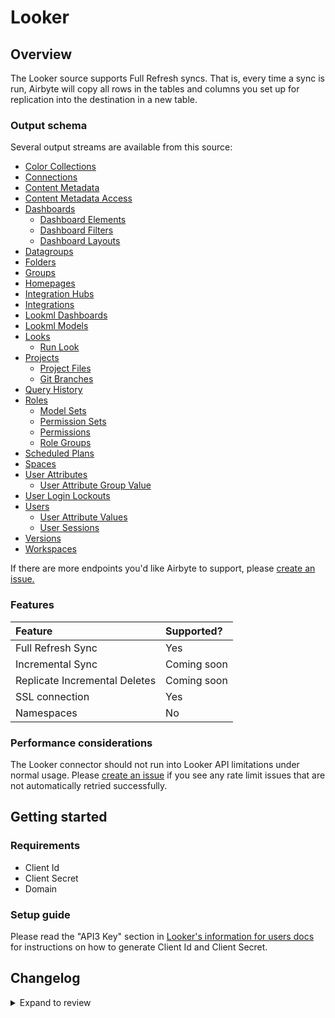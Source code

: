 # Looker

## Overview

The Looker source supports Full Refresh syncs. That is, every time a sync is run, Airbyte will copy all rows in the tables and columns you set up for replication into the destination in a new table.

### Output schema

Several output streams are available from this source:

- [Color Collections](https://docs.looker.com/reference/api-and-integration/api-reference/v3.1/color-collection#get_all_color_collections)
- [Connections](https://docs.looker.com/reference/api-and-integration/api-reference/v3.1/connection#get_all_connections)
- [Content Metadata](https://docs.looker.com/reference/api-and-integration/api-reference/v3.1/content#get_all_content_metadatas)
- [Content Metadata Access](https://docs.looker.com/reference/api-and-integration/api-reference/v3.1/content#get_all_content_metadata_accesses)
- [Dashboards](https://docs.looker.com/reference/api-and-integration/api-reference/v3.1/dashboard#get_all_dashboards)
  - [Dashboard Elements](https://docs.looker.com/reference/api-and-integration/api-reference/v3.1/dashboard#get_all_dashboardelements)
  - [Dashboard Filters](https://docs.looker.com/reference/api-and-integration/api-reference/v3.1/dashboard#get_all_dashboard_filters)
  - [Dashboard Layouts](https://docs.looker.com/reference/api-and-integration/api-reference/v3.1/dashboard#get_all_dashboardlayouts)
- [Datagroups](https://docs.looker.com/reference/api-and-integration/api-reference/v3.1/datagroup#get_all_datagroups)
- [Folders](https://docs.looker.com/reference/api-and-integration/api-reference/v3.1/folder#get_all_folders)
- [Groups](https://docs.looker.com/reference/api-and-integration/api-reference/v3.1/group#get_all_groups)
- [Homepages](https://docs.looker.com/reference/api-and-integration/api-reference/v3.1/homepage#get_all_homepages)
- [Integration Hubs](https://docs.looker.com/reference/api-and-integration/api-reference/v3.1/integration#get_all_integration_hubs)
- [Integrations](https://docs.looker.com/reference/api-and-integration/api-reference/v3.1/integration#get_all_integrations)
- [Lookml Dashboards](https://docs.looker.com/reference/api-and-integration/api-reference/v3.1/dashboard#get_all_dashboards)
- [Lookml Models](https://docs.looker.com/reference/api-and-integration/api-reference/v3.1/lookml-model#get_all_lookml_models)
- [Looks](https://docs.looker.com/reference/api-and-integration/api-reference/v3.1/look#get_all_looks)
  - [Run Look](https://docs.looker.com/reference/api-and-integration/api-reference/v3.1/look#run_look)
- [Projects](https://docs.looker.com/reference/api-and-integration/api-reference/v3.1/project#get_all_projects)
  - [Project Files](https://docs.looker.com/reference/api-and-integration/api-reference/v3.1/project#get_all_project_files)
  - [Git Branches](https://docs.looker.com/reference/api-and-integration/api-reference/v3.1/project#get_all_git_branches)
- [Query History](https://docs.looker.com/reference/api-and-integration/api-reference/v3.1/query#run_query)
- [Roles](https://docs.looker.com/reference/api-and-integration/api-reference/v3.1/role#get_all_roles)
  - [Model Sets](https://docs.looker.com/reference/api-and-integration/api-reference/v3.1/role#get_all_model_sets)
  - [Permission Sets](https://docs.looker.com/reference/api-and-integration/api-reference/v3.1/role#get_all_permission_sets)
  - [Permissions](https://docs.looker.com/reference/api-and-integration/api-reference/v3.1/role#get_all_permissions)
  - [Role Groups](https://docs.looker.com/reference/api-and-integration/api-reference/v3.1/role#get_role_groups)
- [Scheduled Plans](https://docs.looker.com/reference/api-and-integration/api-reference/v3.1/scheduled-plan#get_all_scheduled_plans)
- [Spaces](https://docs.looker.com/reference/api-and-integration/api-reference/v3.1/space#get_all_spaces)
- [User Attributes](https://docs.looker.com/reference/api-and-integration/api-reference/v3.1/user-attribute#get_all_user_attributes)
  - [User Attribute Group Value](https://docs.looker.com/reference/api-and-integration/api-reference/v3.1/user-attribute#get_user_attribute_group_values)
- [User Login Lockouts](https://docs.looker.com/reference/api-and-integration/api-reference/v3.1/auth#get_all_user_login_lockouts)
- [Users](https://docs.looker.com/reference/api-and-integration/api-reference/v3.1/user#get_all_users)
  - [User Attribute Values](https://docs.looker.com/reference/api-and-integration/api-reference/v3.1/user#get_user_attribute_values)
  - [User Sessions](https://docs.looker.com/reference/api-and-integration/api-reference/v3.1/user#get_all_web_login_sessions)
- [Versions](https://docs.looker.com/reference/api-and-integration/api-reference/v3.1/config#get_apiversion)
- [Workspaces](https://docs.looker.com/reference/api-and-integration/api-reference/v3.1/workspace)

If there are more endpoints you'd like Airbyte to support, please [create an issue.](https://github.com/airbytehq/airbyte/issues/new/choose)

### Features

| Feature                       | Supported?  |
| :---------------------------- | :---------- |
| Full Refresh Sync             | Yes         |
| Incremental Sync              | Coming soon |
| Replicate Incremental Deletes | Coming soon |
| SSL connection                | Yes         |
| Namespaces                    | No          |

### Performance considerations

The Looker connector should not run into Looker API limitations under normal usage. Please [create an issue](https://github.com/airbytehq/airbyte/issues) if you see any rate limit issues that are not automatically retried successfully.

## Getting started

### Requirements

- Client Id
- Client Secret
- Domain

### Setup guide

Please read the "API3 Key" section in [Looker's information for users docs](https://docs.looker.com/admin-options/settings/users) for instructions on how to generate Client Id and Client Secret.

## Changelog

<details>
  <summary>Expand to review</summary>

| Version | Date       | Pull Request                                             | Subject                                                  |
| :------ | :--------- | :------------------------------------------------------- | :------------------------------------------------------- |
| 0.2.13 | 2024-06-20 | [39862](https://github.com/airbytehq/airbyte/pull/39862) | Update dependencies |
| 0.2.12 | 2024-06-06 | [39191](https://github.com/airbytehq/airbyte/pull/39191) | [autopull] Upgrade base image to v1.2.2 |
| 0.2.11 | 2024-06-03 | [38914](https://github.com/airbytehq/airbyte/pull/38914) | Replace AirbyteLogger with logging.Logger |
| 0.2.10 | 2024-06-03 | [38914](https://github.com/airbytehq/airbyte/pull/38914) | Replace AirbyteLogger with logging.Logger |
| 0.2.9 | 2024-05-20 | [38396](https://github.com/airbytehq/airbyte/pull/38396) | [autopull] base image + poetry + up_to_date |
| 0.2.8 | 2022-12-07 | [20182](https://github.com/airbytehq/airbyte/pull/20182) | Fix schema transformation issue |
| 0.2.7 | 2022-01-24 | [9609](https://github.com/airbytehq/airbyte/pull/9609) | Migrate to native CDK and fixing of intergration tests. |
| 0.2.6 | 2021-12-07 | [8578](https://github.com/airbytehq/airbyte/pull/8578) | Update titles and descriptions. |
| 0.2.5 | 2021-10-27 | [7284](https://github.com/airbytehq/airbyte/pull/7284) | Migrate Looker source to CDK structure, add SAT testing. |
| 0.2.4 | 2021-06-25 | [3911](https://github.com/airbytehq/airbyte/pull/3911) | Add `run_look` endpoint. |
| 0.2.3 | 2021-06-22 | [3587](https://github.com/airbytehq/airbyte/pull/3587) | Add support for self-hosted instances. |
| 0.2.2 | 2021-06-09 | [3973](https://github.com/airbytehq/airbyte/pull/3973) | Add `AIRBYTE_ENTRYPOINT` for kubernetes support. |
| 0.2.1 | 2021-04-02 | [2726](https://github.com/airbytehq/airbyte/pull/2726) | Fix connector base versioning. |
| 0.2.0 | 2021-03-09 | [2238](https://github.com/airbytehq/airbyte/pull/2238) | Allow future / unknown properties in the protocol. |
| 0.1.1 | 2021-01-27 | [1857](https://github.com/airbytehq/airbyte/pull/1857) | Fix failed CI tests. |
| 0.1.0 | 2020-12-24 | [1441](https://github.com/airbytehq/airbyte/pull/1441) | Add looker connector. |

</details>
